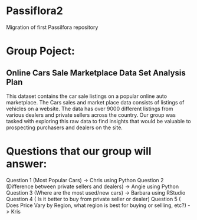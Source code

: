 # Passiflora2
Migration of first Passilfora repository 

# Group Poject:
## Online Cars Sale Marketplace Data Set Analysis Plan ##

This dataset contains the car sale listings on a popular online auto marketplace. The Cars sales and market place data consists of listings of vehicles on a website. The data has over 9000 different listings from various dealers and private sellers across the country. Our group was tasked with exploring this raw data to find insights that would be valuable to prospecting purchasers and dealers on the site. 

# Questions that our group will answer: #

Question 1 (Most Popular Cars) -> Chris using Python
Question 2  (Difference between private sellers and dealers) -> Angie using Python
Question 3 (Where are the most used/new cars) -> Barbara using RStudio
Question 4 ( Is it better to buy from private seller or dealer)
Question 5 ( Does Price Vary by Region, what region is best for buying or sellling, etc?) -> Kris 
